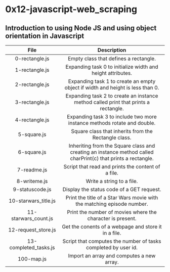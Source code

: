 # 0x12-javascript-web_scraping
## Introduction to using Node JS and using object orientation in Javascript

|                  File                                    |                     Description                     |
| :-----------------------------------------: |  :-----------------------------------------------:  |
| 0-rectangle.js                   |  Empty class that defines a rectangle.  |
| 1-rectangle.js                   |  Expanding task 0 to initialize width and height attributes.  |
| 2-rectangle.js                   |  Expanding task 1 to create an empty object if width and height is less than 0.  |
| 3-rectangle.js                   |  Expanding task 2 to create an instance method called print that prints a rectangle.  |
| 4-rectangle.js                   |  Expanding task 3 to include two more instance methods rotate and double.  |
| 5-square.js                   |  Square class that inherits from the Rectangle class.  |
| 6-square.js                   |  Inheriting from the Square class and creating an instance method called charPrint(c) that prints a rectangle.  |
| 7-readme.js                   |  Script that read and prints the content of a file.  |
| 8-writeme.js                  |  Write a string to a file.  |
| 9-statuscode.js                   |  Display the status code of a GET request.  |
| 10-starwars_title.js                   |  Print the title of a Star Wars movie with the matching episode number.  |
| 11-starwars_count.js                   |  Print the number of movies where the character is present.  |
| 12-request_store.js                   |  Get the conents of a webpage and store it in a file.  |
| 13-completed_tasks.js                   |  Script that computes the number of tasks completed by user id.  |
| 100-map.js                   |  Import an array and computes a new array.  |